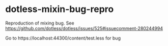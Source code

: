 # dotless-mixin-bug-repro
Reproduction of mixing bug. See https://github.com/dotless/dotless/issues/525#issuecomment-280244994

Go to https://localhost:44300/content/test.less for bug
